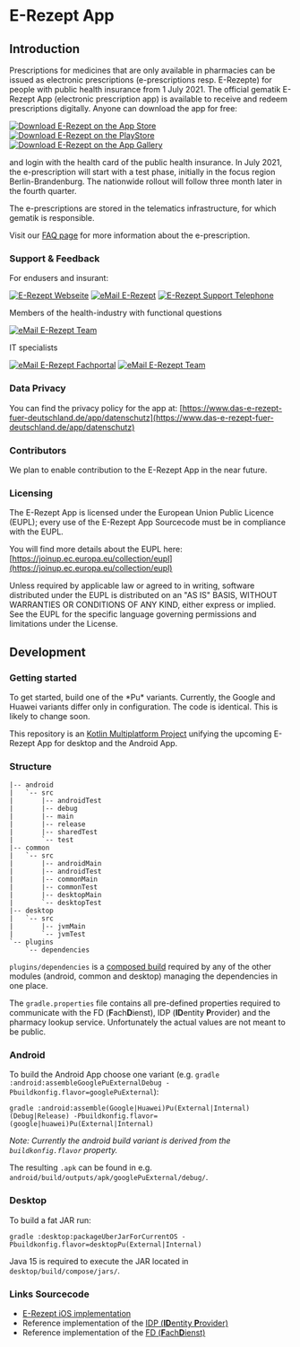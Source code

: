 # E-Rezept App
## Introduction

Prescriptions for medicines that are only available in pharmacies can be issued as electronic prescriptions (e-prescriptions resp. E-Rezepte) for people with public health insurance from 1 July 2021.
The official gematik E-Rezept App (electronic prescription app) is available to receive and redeem prescriptions digitally. Anyone can download the app for free:

[![Download E-Rezept on the App Store](https://user-images.githubusercontent.com/52454541/126137060-cb8c7ceb-6a72-423d-9079-f3e1a98b2638.png)](https://apps.apple.com/de/app/das-e-rezept/id1511792179)[![Download E-Rezept on the PlayStore](https://user-images.githubusercontent.com/52454541/126138350-a52e1d84-1588-4e8a-86df-189ee4df8bc8.png)](https://play.google.com/store/apps/details?id=de.gematik.ti.erp.app)[![Download E-Rezept on the App Gallery](https://user-images.githubusercontent.com/52454541/126158983-15d73f12-36c6-41ce-8de5-29d10baaed04.png)](https://appgallery.huawei.com/#/app/C104463531)

and login with the health card of the public health insurance. In July 2021, the e-prescription will start with a test phase, initially in the focus region Berlin-Brandenburg. The nationwide rollout will follow three month later in the fourth quarter.

The e-prescriptions are stored in the telematics infrastructure, for which gematik is responsible.

Visit our [FAQ page](https://www.das-e-rezept-fuer-deutschland.de/fragen-antworten) for more information about the e-prescription.

### Support & Feedback

For endusers and insurant:

[![E-Rezept Webseite](https://img.shields.io/badge/web-E%20Rezept%20Webseite-green?logo=web.ru&style=flat-square&logoColor=white)](https://www.das-e-rezept-fuer-deutschland.de/)
[![eMail E-Rezept](https://img.shields.io/badge/email-E%20Rezept%20team-green?logo=mail.ru&style=flat-square&logoColor=white)](mailto:app-feedback@gematik.de)
[![E-Rezept Support Telephone](https://img.shields.io/badge/phone-E%20Rezept%20Service-green?logo=phone.ru&style=flat-square&logoColor=white)](tel:+498002773777)

Members of the health-industry with functional questions

[![eMail E-Rezept Team](https://img.shields.io/badge/web-E%20Rezept%20Industrie-green?logo=web.ru&style=flat-square&logoColor=white)](https://www.gematik.de/hilfe-kontakt/hersteller/)

IT specialists

[![eMail E-Rezept Fachportal](https://img.shields.io/badge/web-E%20Rezept%20Fachportal-green?logo=web.ru&style=flat-square&logoColor=white)](https://fachportal.gematik.de/anwendungen/elektronisches-rezept)
[![eMail E-Rezept Team](https://img.shields.io/badge/email-E%20Rezept%20team-green?logo=mail.ru&style=flat-square&logoColor=white)](mailto:app-feedback@gematik.de)

### Data Privacy

You can find the privacy policy for the app at: [https://www.das-e-rezept-fuer-deutschland.de/app/datenschutz](https://www.das-e-rezept-fuer-deutschland.de/app/datenschutz)

### Contributors

We plan to enable contribution to the E-Rezept App in the near future.

### Licensing

The E-Rezept App is licensed under the European Union Public Licence (EUPL); every use of the E-Rezept App Sourcecode must be in compliance with the EUPL.

You will find more details about the EUPL here: [https://joinup.ec.europa.eu/collection/eupl](https://joinup.ec.europa.eu/collection/eupl)

Unless required by applicable law or agreed to in writing, software distributed under the EUPL is distributed on an "AS IS" BASIS, WITHOUT WARRANTIES OR CONDITIONS OF ANY KIND, either express or implied. See the EUPL for the specific language governing permissions and limitations under the License.

## Development

### Getting started

To get started, build one of the \*Pu\* variants. Currently, the Google and Huawei variants differ only in configuration. The code is identical. This is likely to change soon.

This repository is an [Kotlin Multiplatform Project](https://kotlinlang.org/docs/multiplatform.html) unifying the upcoming E-Rezept App for desktop and the Android App.

### Structure

```text
|-- android
|   `-- src
|       |-- androidTest
|       |-- debug
|       |-- main
|       |-- release
|       |-- sharedTest
|       `-- test
|-- common
|   `-- src
|       |-- androidMain
|       |-- androidTest
|       |-- commonMain
|       |-- commonTest
|       |-- desktopMain
|       `-- desktopTest
|-- desktop
|   `-- src
|       |-- jvmMain
|       `-- jvmTest
`-- plugins
    `-- dependencies
```

`plugins/dependencies` is a [composed build](https://docs.gradle.org/current/userguide/composite_builds.html) required by any of the other modules (android, common and desktop) managing the dependencies in one place.

The `gradle.properties` file contains all pre-defined properties required to communicate with the FD (**F**ach**D**ienst), IDP (**ID**entity **P**rovider) and the pharmacy lookup service.
Unfortunately the actual values are not meant to be public.

### Android

To build the Android App choose one variant (e.g. `gradle :android:assembleGooglePuExternalDebug -Pbuildkonfig.flavor=googlePuExternal`):

```shell
gradle :android:assemble(Google|Huawei)Pu(External|Internal)(Debug|Release) -Pbuildkonfig.flavor=(google|huawei)Pu(External|Internal)
```

*Note: Currently the android build variant is derived from the `buildkonfig.flavor` property.*

The resulting `.apk` can be found in e.g. `android/build/outputs/apk/googlePuExternal/debug/`.

### Desktop

To build a fat JAR run:

```shell
gradle :desktop:packageUberJarForCurrentOS -Pbuildkonfig.flavor=desktopPu(External|Internal)
```

Java 15 is required to execute the JAR located in `desktop/build/compose/jars/`.

### Links Sourcecode

- [E-Rezept iOS implementation](https://github.com/gematik/E-Rezept-App-iOS)
- Reference implementation of the [IDP (**ID**entity **P**rovider)](https://github.com/gematik/ref-idp-server)
- Reference implementation of the [FD (**F**ach**D**ienst)](https://github.com/gematik/ref-eRp-FD-Server)
